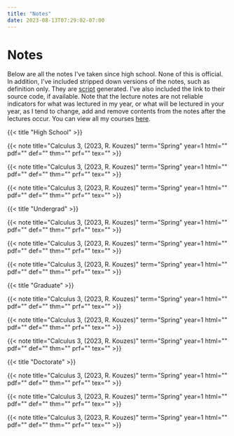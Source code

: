 ```yaml
---
title: "Notes"
date: 2023-08-13T07:29:02-07:00
---
```


# Notes

Below are all the notes I've taken since high school. None of this is official.
In addition, I've included stripped down versions of the notes, such as
definition only. They are [script]() generated. I've also included the link to
their source code, if available. Note that the lecture notes are not reliable
indicators for what was lectured in my year, or what will be lectured in your
year, as I tend to change, add and remove contents from the notes after the
lectures occur. You can view all my courses [here]().

{{< title "High School" >}}

{{< note title="Calculus 3, (2023, R. Kouzes)" term="Spring" year=1 html="" pdf="" def="" thm="" prf="" tex="" >}}

{{< note title="Calculus 3, (2023, R. Kouzes)" term="Spring" year=1 html="" pdf="" def="" thm="" prf="" tex="" >}}

{{< note title="Calculus 3, (2023, R. Kouzes)" term="Spring" year=1 html="" pdf="" def="" thm="" prf="" tex="" >}}

{{< title "Undergrad" >}}

{{< note title="Calculus 3, (2023, R. Kouzes)" term="Spring" year=1 html="" pdf="" def="" thm="" prf="" tex="" >}}

{{< note title="Calculus 3, (2023, R. Kouzes)" term="Spring" year=1 html="" pdf="" def="" thm="" prf="" tex="" >}}

{{< note title="Calculus 3, (2023, R. Kouzes)" term="Spring" year=1 html="" pdf="" def="" thm="" prf="" tex="" >}}

{{< title "Graduate" >}}

{{< note title="Calculus 3, (2023, R. Kouzes)" term="Spring" year=1 html="" pdf="" def="" thm="" prf="" tex="" >}}

{{< note title="Calculus 3, (2023, R. Kouzes)" term="Spring" year=1 html="" pdf="" def="" thm="" prf="" tex="" >}}

{{< note title="Calculus 3, (2023, R. Kouzes)" term="Spring" year=1 html="" pdf="" def="" thm="" prf="" tex="" >}}

{{< title "Doctorate" >}}

{{< note title="Calculus 3, (2023, R. Kouzes)" term="Spring" year=1 html="" pdf="" def="" thm="" prf="" tex="" >}}

{{< note title="Calculus 3, (2023, R. Kouzes)" term="Spring" year=1 html="" pdf="" def="" thm="" prf="" tex="" >}}

{{< note title="Calculus 3, (2023, R. Kouzes)" term="Spring" year=1 html="" pdf="" def="" thm="" prf="" tex="" >}}

